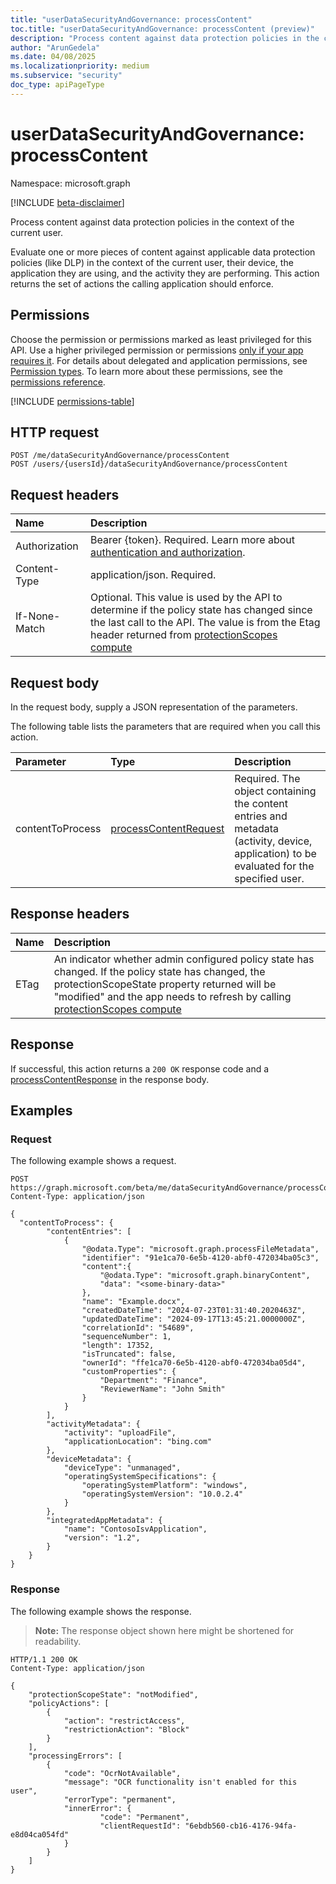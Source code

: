```yaml
---
title: "userDataSecurityAndGovernance: processContent"
toc.title: "userDataSecurityAndGovernance: processContent (preview)"
description: "Process content against data protection policies in the context of the current user."
author: "ArunGedela"
ms.date: 04/08/2025
ms.localizationpriority: medium
ms.subservice: "security"
doc_type: apiPageType
---
```


# userDataSecurityAndGovernance: processContent

Namespace: microsoft.graph

[!INCLUDE [beta-disclaimer](../../includes/beta-disclaimer.md)]

Process content against data protection policies in the context of the current user. 

Evaluate one or more pieces of content against applicable data protection policies (like DLP) in the context of the current user, their device, the application they are using, and the activity they are performing. This action returns the set of actions the calling application should enforce.

## Permissions

Choose the permission or permissions marked as least privileged for this API. Use a higher privileged permission or permissions [only if your app requires it](/graph/permissions-overview#best-practices-for-using-microsoft-graph-permissions). For details about delegated and application permissions, see [Permission types](/graph/permissions-overview#permission-types). To learn more about these permissions, see the [permissions reference](/graph/permissions-reference).

<!-- {
  "blockType": "permissions",
  "name": "userdatasecurityandgovernance-processcontent-permissions"
}
-->
[!INCLUDE [permissions-table](../includes/permissions/userdatasecurityandgovernance-processcontent-permissions.md)]

## HTTP request

<!-- {
  "blockType": "ignored"
}
-->
``` http
POST /me/dataSecurityAndGovernance/processContent
POST /users/{usersId}/dataSecurityAndGovernance/processContent
```

## Request headers

|Name|Description|
|:---|:---|
|Authorization|Bearer {token}. Required. Learn more about [authentication and authorization](/graph/auth/auth-concepts).|
|Content-Type|application/json. Required.|
| If-None-Match | Optional. This value is used by the API to determine if the policy state has changed since the last call to the API. The value is from the Etag header returned from [protectionScopes compute](../api/userprotectionscopecontainer-compute.md)|

## Request body

In the request body, supply a JSON representation of the parameters.

The following table lists the parameters that are required when you call this action.

|Parameter|Type|Description|
|:---|:---|:---|
|contentToProcess|[processContentRequest](../resources/processcontentrequest.md)|Required. The object containing the content entries and metadata (activity, device, application) to be evaluated for the specified user.|

## Response headers

| Name          | Description   |
| :------------ | :------------ |
| ETag          | An indicator whether admin configured policy state has changed. If the policy state has changed, the protectionScopeState property returned will be "modified" and the app needs to refresh by calling [protectionScopes compute](../api/userprotectionscopecontainer-compute.md) |

## Response

If successful, this action returns a `200 OK` response code and a [processContentResponse](../resources/processcontentresponse.md) in the response body.

## Examples

### Request

The following example shows a request.
<!-- {
  "blockType": "request",
  "name": "userdatasecurityandgovernance.processcontent"
}
-->
``` http
POST https://graph.microsoft.com/beta/me/dataSecurityAndGovernance/processContent
Content-Type: application/json

{
  "contentToProcess": {
        "contentEntries": [
            {
                "@odata.Type": "microsoft.graph.processFileMetadata",
                "identifier": "91e1ca70-6e5b-4120-abf0-472034ba05c3",
                "content":{
                    "@odata.Type": "microsoft.graph.binaryContent",
                    "data": "<some-binary-data>"
                },
                "name": "Example.docx",
                "createdDateTime": "2024-07-23T01:31:40.2020463Z",
                "updatedDateTime": "2024-09-17T13:45:21.0000000Z",
                "correlationId": "54689",
                "sequenceNumber": 1,
                "length": 17352,
                "isTruncated": false,
                "ownerId": "ffe1ca70-6e5b-4120-abf0-472034ba05d4",
                "customProperties": {
                    "Department": "Finance",
                    "ReviewerName": "John Smith"
                }
            }
        ],
        "activityMetadata": {
            "activity": "uploadFile",
            "applicationLocation": "bing.com"
        },
        "deviceMetadata": {
            "deviceType": "unmanaged",
            "operatingSystemSpecifications": {
                "operatingSystemPlatform": "windows",
                "operatingSystemVersion": "10.0.2.4"
            }
        },
        "integratedAppMetadata": {
            "name": "ContosoIsvApplication",
            "version": "1.2",
        }
    }
}
```

### Response

The following example shows the response.
>**Note:** The response object shown here might be shortened for readability.
<!-- {
  "blockType": "response",
  "truncated": true,
  "@odata.type": "microsoft.graph.processContentResponse"
}
-->
``` http
HTTP/1.1 200 OK
Content-Type: application/json

{
    "protectionScopeState": "notModified",
    "policyActions": [
        {
            "action": "restrictAccess",
            "restrictionAction": "Block"
        }
    ],
    "processingErrors": [
        {
            "code": "OcrNotAvailable",
            "message": "OCR functionality isn't enabled for this user",
            "errorType": "permanent",
            "innerError": {
                    "code": "Permanent",
                    "clientRequestId": "6ebdb560-cb16-4176-94fa-e8d04ca054fd"
            }
        }
    ]
}
```

